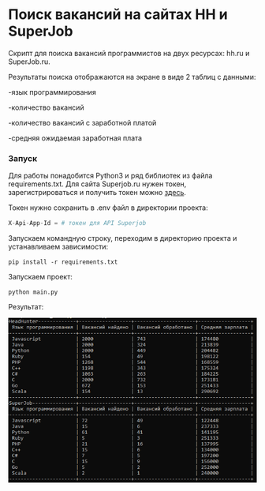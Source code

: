 # Поиск вакансий на сайтах HH и SuperJob

Скрипт для поиска вакансий программистов на двух ресурсах: hh.ru и SuperJob.ru.

Результаты поиска отображаются на экране в виде 2 таблиц с данными:

-язык программирования

-количество вакансий

-количество вакансий с заработной платой

-средняя ожидаемая заработная плата
### Запуск

Для работы понадобится Python3 и ряд библиотек из файла requirements.txt.
Для сайта Superjob.ru нужен токен, зарегистрироваться и получить токен можно [здесь](https://api.superjob.ru/).

Токен нужно сохранить в .env файл в директории проекта:

```Python
X-Api-App-Id = # токен для API Superjob
```

Запускаем командную строку, переходим в директорию проекта и устанавливаем зависимости:
```
pip install -r requirements.txt
```
Запускаем проект:

```
python main.py
```

Результат:

![](https://github.com/atskayasatana/Images/blob/cab8f567e77b2cd10ec4035ddcdbaf62c44dfae6/hh_api_res.png)


